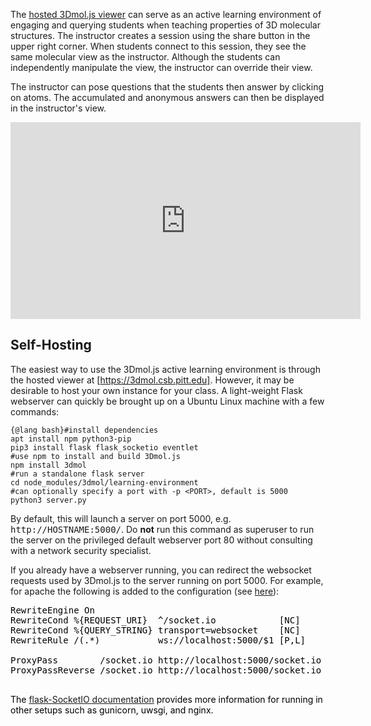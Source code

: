 <script src="../build/3Dmol-min.js"></script> 

The [hosted 3Dmol.js viewer](tutorial-url.html) can serve as an active learning environment of engaging and querying students when teaching properties of 3D molecular structures.  The instructor creates a session using the share button in the upper right corner.  When students connect to this session, they see the same molecular view as the instructor.  Although the students can independently manipulate the view, the instructor can override their view.

The instructor can pose questions that the students then answer by clicking on atoms.  The accumulated and anonymous answers can then be displayed in the instructor's view.

<iframe width="560" height="315" src="https://www.youtube.com/embed/90UhGlzLcdc" frameborder="0" allow="accelerometer; autoplay; encrypted-media; gyroscope; picture-in-picture" allowfullscreen></iframe>

## Self-Hosting

The easiest way to use the 3Dmol.js active learning environment is through the hosted viewer at [https://3dmol.csb.pitt.edu].  However, it may be desirable to host your own instance for your class.  A light-weight Flask webserver can quickly be brought up on a Ubuntu Linux machine with a few commands:


```
{@lang bash}#install dependencies
apt install npm python3-pip
pip3 install flask flask_socketio eventlet
#use npm to install and build 3Dmol.js
npm install 3dmol
#run a standalone flask server
cd node_modules/3dmol/learning-environment
#can optionally specify a port with -p <PORT>, default is 5000
python3 server.py
```

By default, this will launch a server on port 5000, e.g. <tt>http://HOSTNAME:5000/</tt>.  Do <b>not</b> run this command as superuser to run the server on the privileged default webserver port 80 without consulting with a network security specialist.


If you already have a webserver running, you can redirect the websocket requests used by 3Dmol.js to the server running on port 5000.  For example, for apache the following is added to the configuration (see [here](https://stackoverflow.com/questions/36472920/apache-proxy-configuration-for-socket-io-project-not-in-root)</a>):


<pre>
<font color='black'>RewriteEngine On
RewriteCond %{REQUEST_URI}  ^/socket.io            [NC]
RewriteCond %{QUERY_STRING} transport=websocket    [NC]
RewriteRule /(.*)           ws://localhost:5000/$1 [P,L]

ProxyPass        /socket.io http://localhost:5000/socket.io
ProxyPassReverse /socket.io http://localhost:5000/socket.io
<font>
</pre>

The [flask-SocketIO documentation](https://flask-socketio.readthedocs.io/en/latest/) provides more information for running in other setups such as gunicorn, uwsgi, and nginx.



 
